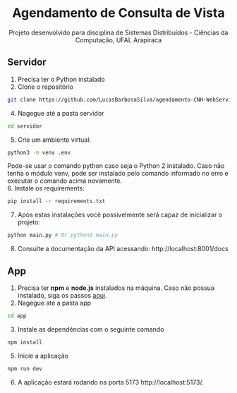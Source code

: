 <h1 align="center">
Agendamento de Consulta de Vista
</h1>
<p align="center">
Projeto desenvolvido para disciplina de Sistemas Distribuídos - Ciências da Computação, UFAL Arapiraca
</p>

## Servidor
1. Precisa ter o Python instalado
2. Clone o repositório
```bash
git clone https://github.com/LucasBarbosaSilva/agendamento-CNH-WebService.git
```
4. Nagegue até a pasta servidor
```bash
cd servidor
```
5. Crie um ambiente virtual:
```bash
python3 -m venv .env
```
Pode-se usar o comando python caso seja o Python 2 instalado. Caso não tenha o módulo venv, pode ser instalado pelo comando informado no erro e executar o comando acima novamente. <br>
6. Instale os requirements:
```bash
pip install -r requirements.txt
```
7. Após estas instalações você possivelmente será capaz de inicializar o projeto:
```bash
python main.py # Or python3 main.py
```
8. Consulte a documentação da API acessando: http://localhost:8001/docs
   
## App

1. Precisa ter **npm** e **node.js** instalados na máquina. Caso não possua instalado, siga os passos [aqui](https://docs.npmjs.com/downloading-and-installing-node-js-and-npm).
2. Nagegue até a pasta app
```bash
cd app
```
3. Instale as dependências com o seguinte comando
```bash
npm install
```
5. Inicie a aplicação
```bash
npm run dev   
```
6. A aplicação estará rodando na porta 5173 http://localhost:5173/.
